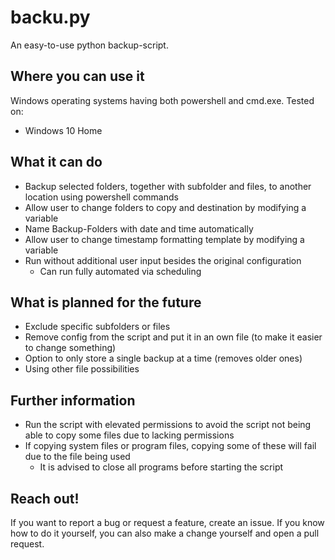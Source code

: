 # backu.py
An easy-to-use python backup-script.

## Where you can use it
Windows operating systems having both powershell and cmd.exe.
Tested on:
- Windows 10 Home

## What it can do
- Backup selected folders, together with subfolder and files, to another location using powershell commands
- Allow user to change folders to copy and destination by modifying a variable
- Name Backup-Folders with date and time automatically
- Allow user to change timestamp formatting template by modifying a variable
- Run without additional user input besides the original configuration
  - Can run fully automated via scheduling

## What is planned for the future
- Exclude specific subfolders or files
- Remove config from the script and put it in an own file (to make it easier to change something)
- Option to only store a single backup at a time (removes older ones)
- Using other file possibilities

## Further information
- Run the script with elevated permissions to avoid the script not being able to copy some files due to lacking permissions
- If copying system files or program files, copying some of these will fail due to the file being used
  - It is advised to close all programs before starting the script

## Reach out!
If you want to report a bug or request a feature, create an issue. If you know how to do it yourself, you can also make a change yourself and open a pull request.
